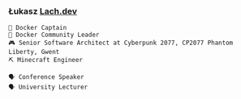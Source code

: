 ### Łukasz [Lach.dev](https://lach.dev)

```
🐋 Docker Captain
🐋 Docker Community Leader
🎮 Senior Software Architect at Cyberpunk 2077, CP2077 Phantom Liberty, Gwent
⛏ Minecraft Engineer

🗣️ Conference Speaker
🗣️ University Lecturer
```
